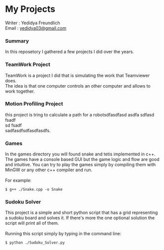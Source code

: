 # My Projects

Writer : Yedidya Freundlich\
Email : yedidya03@gmail.com

### Summary
In this reposetory I gathered a few projects I did over the years.

### TeamWork Project
TeamWork is a project I did that is simulating the work that Teamviewer does.\
The idea is that one computer controls an other computer and allows to work together.

### Motion Profiling Project
this project is tring to calculate a path for a robotsdfasdfasd asdfa sdfasd fsadf\
sd fsadf\
sadfasdfsdfasdfasdfs.

### Games
In the games directory you will found snake and tetis implemented in c++.
The games have a console based GUI but the game logic and flow are good and intuitive.
You can try to play the games simply by compiling them with MinGW or any other c++ compiler and run.\
\
For example:
```
$ g++ ./Snake.cpp -o Snake
```

### Sudoku Solver
This project is a simple and short python script that has a grid representing a sudoku board and solves it. 
If there's more the one optional solution the script will print all of them.\
\
Running this script simply by typing in the command line:
```
$ python ./Sudoku_Solver.py
```
